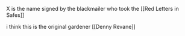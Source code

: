 X is the name signed by the blackmailer who took the [[Red Letters in Safes]]

i think this is the original gardener [[Denny Revane]]


